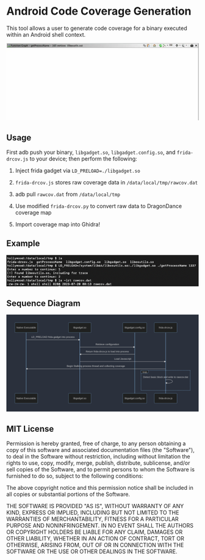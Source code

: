 # Android Code Coverage Generation

This tool allows a user to generate code coverage for a binary executed within an Android shell context.

![coverage_path](https://raw.githubusercontent.com/datalocaltmp/frida-cov/main/assets/coverage_path.webp)

## Usage

First adb push your binary, `libgadget.so`, `libgadget.config.so`, and `frida-drcov.js` to your device; then perform the following:

1) Inject frida gadget via `LD_PRELOAD=./libgadget.so`

2) `frida-drcov.js` stores raw coverage data in `/data/local/tmp/rawcov.dat`

3) adb pull `rawcov.dat` from `/data/local/tmp`

5) Use modified `frida-drcov.py` to convert raw data to DragonDance coverage map

6) Import coverage map into Ghidra!

## Example

![example](https://raw.githubusercontent.com/datalocaltmp/frida-cov/main/assets/example_gadget.png)

## Sequence Diagram

![sequence](https://raw.githubusercontent.com/datalocaltmp/frida-cov/main/assets/sequence.png)

## MIT License

Permission is hereby granted, free of charge, to any person obtaining a copy
of this software and associated documentation files (the "Software"), to deal
in the Software without restriction, including without limitation the rights
to use, copy, modify, merge, publish, distribute, sublicense, and/or sell
copies of the Software, and to permit persons to whom the Software is
furnished to do so, subject to the following conditions:

The above copyright notice and this permission notice shall be included in all
copies or substantial portions of the Software.

THE SOFTWARE IS PROVIDED "AS IS", WITHOUT WARRANTY OF ANY KIND, EXPRESS OR
IMPLIED, INCLUDING BUT NOT LIMITED TO THE WARRANTIES OF MERCHANTABILITY,
FITNESS FOR A PARTICULAR PURPOSE AND NONINFRINGEMENT. IN NO EVENT SHALL THE
AUTHORS OR COPYRIGHT HOLDERS BE LIABLE FOR ANY CLAIM, DAMAGES OR OTHER
LIABILITY, WHETHER IN AN ACTION OF CONTRACT, TORT OR OTHERWISE, ARISING FROM,
OUT OF OR IN CONNECTION WITH THE SOFTWARE OR THE USE OR OTHER DEALINGS IN THE
SOFTWARE.
